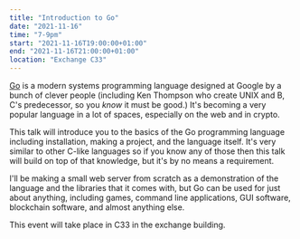 ```yaml
---
title: "Introduction to Go"
date: "2021-11-16"
time: "7-9pm"
start: "2021-11-16T19:00:00+01:00"
end: "2021-11-16T21:00:00+01:00"
location: "Exchange C33"
---
```


[Go](https://golang.org) is a modern systems programming language designed at Google by a bunch of clever people (including Ken Thompson who create UNIX and B, C's predecessor, so you *know* it must be good.) It's becoming a very popular language in a lot of spaces, especially on the web and in crypto.

This talk will introduce you to the basics of the Go programming language including installation, making a project, and the language itself. It's very similar to other C-like languages so if you know any of those then this talk will build on top of that knowledge, but it's by no means a requirement.

I'll be making a small web server from scratch as a demonstration of the language and the libraries that it comes with, but Go can be used for just about anything, including games, command line applications, GUI software, blockchain software, and almost anything else.

This event will take place in C33 in the exchange building.
